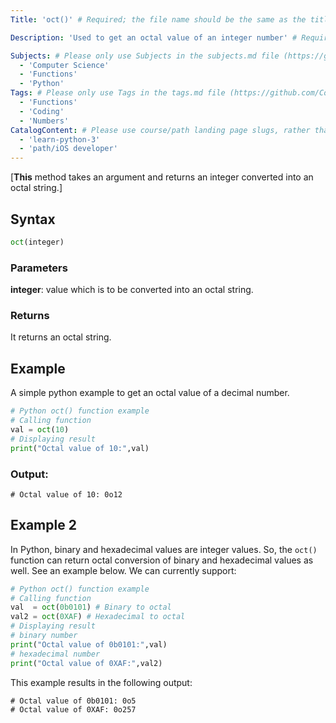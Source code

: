 ```yaml
---
Title: 'oct()' # Required; the file name should be the same as the title, but lowercase, with dashes instead of spaces, and all punctuation removed

Description: 'Used to get an octal value of an integer number' # Required; ideally under 150 characters and starts with a present-tense verb (used in search engine results and content previews)

Subjects: # Please only use Subjects in the subjects.md file (https://github.com/Codecademy/docs/blob/main/documentation/subjects.md). If that list feels insufficient, feel free to create a new Subject and add it to subjects.md in your PR!
  - 'Computer Science'
  - 'Functions'
  - 'Python'
Tags: # Please only use Tags in the tags.md file (https://github.com/Codecademy/docs/blob/main/documentation/tags.md). If that list feels insufficient, feel free to create a new Tag and add it to tags.md in your PR!
  - 'Functions'
  - 'Coding'
  - 'Numbers'
CatalogContent: # Please use course/path landing page slugs, rather than linking to individual content items. If listing multiple items, please put the most relevant one first
  - 'learn-python-3'
  - 'path/iOS developer'
---
```


[**This** method takes an argument and returns an integer converted into an octal string.]

## Syntax

```py
oct(integer)
```

### Parameters

**integer**: value which is to be converted into an octal string.

### Returns 

It returns an octal string.

## Example

A simple python example to get an octal value of a decimal number.

```py
# Python oct() function example  
# Calling function  
val = oct(10)  
# Displaying result  
print("Octal value of 10:",val)  

```

### Output:

```shell
# Octal value of 10: 0o12
```

## Example 2
In Python, binary and hexadecimal values are integer values. So, the `oct()` function can return octal conversion of binary and hexadecimal values as well. 
See an example below. We can currently support:

```py
# Python oct() function example  
# Calling function  
val  = oct(0b0101) # Binary to octal  
val2 = oct(0XAF) # Hexadecimal to octal  
# Displaying result  
# binary number  
print("Octal value of 0b0101:",val)  
# hexadecimal number  
print("Octal value of 0XAF:",val2)  
```

This example results in the following output:

```shell
# Octal value of 0b0101: 0o5
# Octal value of 0XAF: 0o257
```


